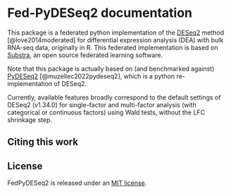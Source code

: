 # Fed-PyDESeq2 documentation

This package is a federated python implementation of the
[DESeq2](https://bioconductor.org/packages/release/bioc/html/DESeq2.html) method [@love2014moderated]
for differential expression analysis (DEA) with bulk RNA-seq data, originally in R.
This federated implementation is based on [Substra](https://docs.substra.org/en/stable/), an open source federated
learning software.


Note that this package is actually based on (and benchmarked against) [PyDESeq2](https://github.com/owkin/PyDESeq2/tree/main) [@muzellec2022pydeseq2], which is a python re-implementation of DESeq2.


Currently, available features broadly correspond to the default settings of DESeq2 (v1.34.0) for single-factor and
multi-factor analysis (with categorical or continuous factors) using Wald tests, without the LFC shrinkage step.


## Citing this work

## License

FedPyDESeq2 is released under an [MIT license](https://github.com/owkin/fedpydeseq2/blob/main/LICENSE).
